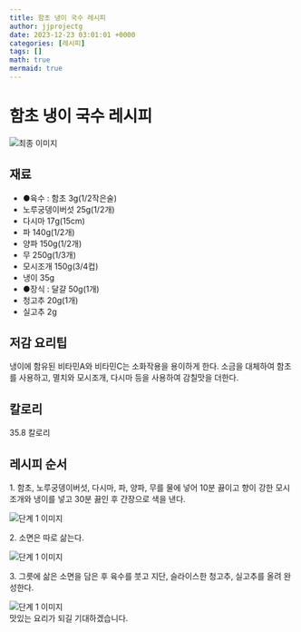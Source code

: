 ```yaml
---
title: 함초 냉이 국수 레시피
author: jjprojectg
date: 2023-12-23 03:01:01 +0000
categories: [레시피]
tags: []
math: true
mermaid: true
---
```

<meta name="og:type" content="website"/>
<meta charset="UTF-8"/>
<div class="header">
  <h1>함초 냉이 국수 레시피</h1>
</div>

<div class="container my-4">
  <div class="row">
    <div class="col-12 col-md-6">
      <div class="recipe-image">
        <img src="http://www.foodsafetykorea.go.kr/uploadimg/cook/10_00131_2.png" class="step-image" alt="최종 이미지"/>
      </div>
    </div>
    <div class="col-12 col-md-6">
      <div class="ingredients">
        <h2>재료</h2>
        <ul class="card">
          <li> ●육수 : 함초 3g(1/2작은술) </li>
          <li>  노루궁뎅이버섯 25g(1/2개) </li>
          <li>  다시마 17g(15cm) </li>
          <li>  파 140g(1/2개) </li>
          <li>  양파 150g(1/2개) </li>
          <li>  무 250g(1/3개) </li>
          <li>  모시조개 150g(3/4컵) </li>
          <li>  냉이 35g </li>
          <li> ●장식 : 달걀 50g(1개) </li>
          <li>  청고추 20g(1개) </li>
          <li>  실고추 2g </li>
</ul>
      </div>
    </div>
    <div class="col-12 col-md-6">
      <div class="ingredients">
        <h2>저감 요리팁</h2>
        <div class="card"> 
          <p>
            냉이에 함유된 비타민A와 비타민C는 소화작용을 용이하게 한다. 소금을 대체하여 함초를 사용하고, 멸치와 모시조개, 다시마 등을 사용하여 감칠맛을 더한다.
          </p>
        </div>
      </div>
      <div class="ingredients">
        <h2>칼로리</h2>
        <div class="card"> 
          <p>
            35.8 칼로리
          </p>
        </div>
      </div>
    </div>
  </div>

  <h2 class="my-4">레시피 순서</h2>
  <div class="card recipe-card">
    <div class="card-body recipe-step">
      <p class="card-text step-description">1. 함초, 노루궁뎅이버섯, 다시마, 파, 양파, 무를 물에 넣어 10분 끓이고 향이 강한 모시조개와 냉이를 넣고 30분  끓인 후 간장으로 색을 낸다.</p>
      <img src="http://www.foodsafetykorea.go.kr/uploadimg/cook/20_00131_1.png" alt="단계 1 이미지" class="step-image"/>
    </div>
  </div>
  <div class="card recipe-card">
    <div class="card-body recipe-step">
      <p class="card-text step-description">2. 소면은 따로 삶는다.</p>
      <img src="http://www.foodsafetykorea.go.kr/uploadimg/cook/20_00131_4.png" alt="단계 1 이미지" class="step-image"/>
    </div>
  </div>
  <div class="card recipe-card">
    <div class="card-body recipe-step">
      <p class="card-text step-description">3. 그릇에 삶은 소면을 담은 후 육수를 붓고 지단, 슬라이스한 청고추, 실고추를 올려 완성한다.</p>
      <img src="http://www.foodsafetykorea.go.kr/uploadimg/cook/20_00131_5.png" alt="단계 1 이미지" class="step-image"/>
    </div>
  </div>

</div>
맛있는 요리가 되길 기대하겠습니다.
